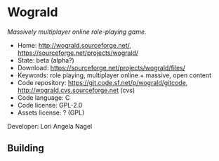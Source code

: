 # Wograld

_Massively multiplayer online role-playing game._

- Home: http://wograld.sourceforge.net/, https://sourceforge.net/projects/wograld/
- State: beta (alpha?)
- Download: https://sourceforge.net/projects/wograld/files/
- Keywords: role playing, multiplayer online + massive, open content
- Code repository:  https://git.code.sf.net/p/wograld/gitcode, http://wograld.cvs.sourceforge.net (cvs)
- Code language: C
- Code license: GPL-2.0
- Assets license: ? (GPL)

Developer: Lori Angela Nagel

## Building
